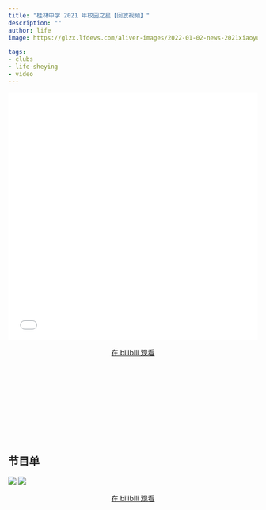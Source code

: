```yaml
---
title: "桂林中学 2021 年校园之星【回放视频】"
description: ""
author: life
image: https://glzx.lfdevs.com/aliver-images/2022-01-02-news-2021xiaoyuanzhixing/compressed/15.jpg

tags:
- clubs
- life-sheying
- video
---
```


<aside>
<iframe src="//player.bilibili.com/player.html?aid=465311815&bvid=BV1TL411V7em&cid=474152526&page=1" scrolling="no" border="0" frameborder="no" framespacing="0" allowfullscreen="true" width="100%" height="500px"> </iframe>
</aside>

<div style="text-align: center">
  <p><a rel="nofollow noopener noreferrer" target="_blank" href="https://www.bilibili.com/video/BV1TL411V7em" class="button">在 bilibili 观看</a></p>
</div>
<iframe src="" scrolling="no" border="0" frameborder="no" framespacing="0" allowfullscreen="true"> </iframe>

## 节目单

![](https://glzx.lfdevs.com/aliver-images/2022-01-01-video-2021xiaoyuanzhixing/1.jpg)
![](https://glzx.lfdevs.com/aliver-images/2022-01-01-video-2021xiaoyuanzhixing/2.jpg)

<div style="text-align: center">
  <p><a rel="nofollow noopener noreferrer" target="_blank" href="https://www.bilibili.com/video/BV1TL411V7em" class="button">在 bilibili 观看</a></p>
</div>
